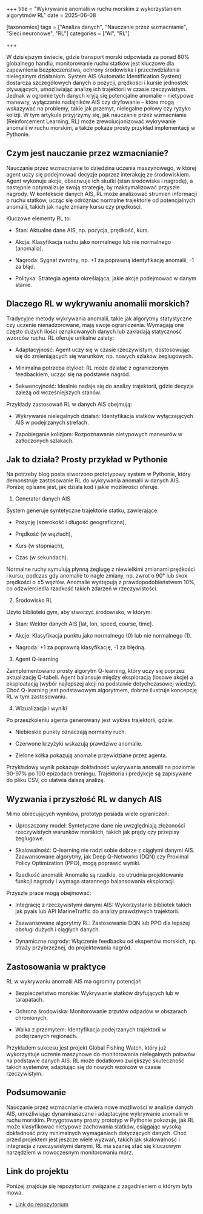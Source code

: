 +++
title = "Wykrywanie anomalii w ruchu morskim z wykorzystaniem algorytmów RL"
date = 2025-06-08

[taxonomies]
tags = ["Analiza danych", "Nauczanie przez wzmacnianie", "Sieci neuronowe", "RL"]
categories = ["AI", "RL"]

+++

W dzisiejszym świecie, gdzie transport morski odpowiada za ponad 80% globalnego handlu, monitorowanie ruchu statków jest kluczowe dla zapewnienia bezpieczeństwa, ochrony środowiska i przeciwdziałania nielegalnym działaniom. System AIS (Automatic Identification System) dostarcza szczegółowych danych o pozycji, prędkości i kursie jednostek pływających, umożliwiając analizę ich trajektorii w czasie rzeczywistym. Jednak w ogromie tych danych kryją się potencjalne anomalie – nietypowe manewry, wyłączanie nadajników AIS czy dryfowanie – które mogą wskazywać na problemy, takie jak przemyt, nielegalne połowy czy ryzyko kolizji. W tym artykule przyjrzymy się, jak nauczanie przez wzmacnianie (Reinforcement Learning, RL) może zrewolucjonizować wykrywanie anomalii w ruchu morskim, a także pokaże prosty przykład implementacji w Pythonie.



## Czym jest nauczanie przez wzmacnianie?


Nauczanie przez wzmacnianie to dziedzina uczenia maszynowego, w której agent uczy się podejmować decyzje poprzez interakcję ze środowiskiem. Agent wykonuje akcje, obserwuje ich skutki (stan środowiska i nagrodę), a następnie optymalizuje swoją strategię, by maksymalizować przyszłe nagrody. W kontekście danych AIS, RL może analizować strumień informacji o ruchu statków, ucząc się odróżniać normalne trajektorie od potencjalnych anomalii, takich jak nagłe zmiany kursu czy prędkości.

Kluczowe elementy RL to:

- Stan: Aktualne dane AIS, np. pozycja, prędkość, kurs.

- Akcja: Klasyfikacja ruchu jako normalnego lub nie normalnego (anomalia).

- Nagroda: Sygnał zwrotny, np. +1 za poprawną identyfikację anomalii, -1 za błąd.

- Polityka: Strategia agenta określająca, jakie akcje podejmować w danym stanie.



## Dlaczego RL w wykrywaniu anomalii morskich?


Tradycyjne metody wykrywania anomalii, takie jak algorytmy statystyczne czy uczenie nienadzorowane, mają swoje ograniczenia. Wymagają one często dużych ilości oznakowanych danych lub zakładają statyczność wzorców ruchu. RL oferuje unikalne zalety:

- Adaptacyjność: Agent uczy się w czasie rzeczywistym, dostosowując się do zmieniających się warunków, np. nowych szlaków żeglugowych.

- Minimalna potrzeba etykiet: RL może działać z ograniczonym feedbackiem, ucząc się na podstawie nagród.

- Sekwencyjność: Idealnie nadaje się do analizy trajektorii, gdzie decyzje zależą od wcześniejszych stanów.


Przykłady zastosowań RL w danych AIS obejmują:

- Wykrywanie nielegalnych działań: Identyfikacja statków wyłączających AIS w podejrzanych strefach.

- Zapobieganie kolizjom: Rozpoznawanie nietypowych manewrów w zatłoczonych szlakach.


## Jak to działa? Prosty przykład w Pythonie

Na potrzeby blog posta stworzono prototypowy system w Pythonie, który demonstruje zastosowanie RL do wykrywania anomalii w danych AIS. Poniżej opisane jest, jak działa kod i jakie możliwości oferuje.


1. Generator danych AIS

System generuje syntetyczne trajektorie statku, zawierające:

- Pozycję (szerokość i długość geograficzna),

- Prędkość (w węzłach),

- Kurs (w stopniach),

- Czas (w sekundach).


Normalne ruchy symulują płynną żeglugę z niewielkimi zmianami prędkości i kursu, podczas gdy anomalie to nagłe zmiany, np. zwrot o 90° lub skok prędkości o ±5 węzłów. Anomalie występują z prawdopodobieństwem 10%, co odzwierciedla rzadkość takich zdarzeń w rzeczywistości.


2. Środowisko RL

Użyto biblioteki gym, aby stworzyć środowisko, w którym:

- Stan: Wektor danych AIS [lat, lon, speed, course, time].

- Akcje: Klasyfikacja punktu jako normalnego (0) lub nie normalnego (1).

- Nagroda: +1 za poprawną klasyfikację, -1 za błędną.

3. Agent Q-learning

Zaimplementowano prosty algorytm Q-learning, który uczy się poprzez aktualizację Q-tabeli. Agent balansuje między eksploracją (losowe akcje) a eksploatacją (wybór najlepszej akcji na podstawie dotychczasowej wiedzy). Choć Q-learning jest podstawowym algorytmem, dobrze ilustruje koncepcję RL w tym zastosowaniu.


4. Wizualizacja i wyniki

Po przeszkoleniu agenta generowany jest wykres trajektorii, gdzie:

- Niebieskie punkty oznaczają normalny ruch.

- Czerwone krzyżyki wskazują prawdziwe anomalie.

- Zielone kółka pokazują anomalie przewidziane przez agenta.

Przykładowy wynik pokazuje dokładność wykrywania anomalii na poziomie 90-97% po 100 epizodach treningu. Trajektoria i predykcje są zapisywane do pliku CSV, co ułatwia dalszą analizę.


## Wyzwania i przyszłość RL w danych AIS

Mimo obiecujących wyników, prototyp posiada wiele ograniczeń:

- Uproszczony model: Syntetyczne dane nie uwzględniają złożoności rzeczywistych warunków morskich, takich jak prądy czy przepisy żeglugowe.

- Skalowalność: Q-learning nie radzi sobie dobrze z ciągłymi danymi AIS. Zaawansowane algorytmy, jak Deep Q-Networks (DQN) czy Proximal Policy Optimization (PPO), mogą poprawić wyniki.

- Rzadkość anomalii: Anomalie są rzadkie, co utrudnia projektowanie funkcji nagrody i wymaga starannego balansowania eksploracji.


Przyszłe prace mogą obejmować:

- Integrację z rzeczywistymi danymi AIS: Wykorzystanie bibliotek takich jak pyais lub API MarineTraffic do analizy prawdziwych trajektorii.

- Zaawansowane algorytmy RL: Zastosowanie DQN lub PPO dla lepszej obsługi dużych i ciągłych danych.

- Dynamiczne nagrody: Włączenie feedbacku od ekspertów morskich, np. straży przybrzeżnej, do projektowania nagród.


## Zastosowania w praktyce

RL w wykrywaniu anomalii AIS ma ogromny potencjał:

- Bezpieczeństwo morskie: Wykrywanie statków dryfujących lub w tarapatach.

- Ochrona środowiska: Monitorowanie zrzutów odpadów w obszarach chronionych.

- Walka z przemytem: Identyfikacja podejrzanych trajektorii w podejrzanych regionach.

Przykładem sukcesu jest projekt Global Fishing Watch, który już wykorzystuje uczenie maszynowe do monitorowania nielegalnych połowów na podstawie danych AIS. RL może dodatkowo zwiększyć skuteczność takich systemów, adaptując się do nowych wzorców w czasie rzeczywistym.

## Podsumowanie

Nauczanie przez wzmacnianie otwiera nowe możliwości w analizie danych AIS, umożliwiając dynaminaszczne i adaptacyjne wykrywanie anomalii w ruchu morskim. Przygotowany prosty prototyp w Pythonie pokazuje, jak RL może klasyfikować nietypowe zachowania statków, osiągając wysoką dokładność przy minimalnych wymaganiach dotyczących danych. Choć przed projektem jest jeszcze wiele wyzwań, takich jak skalowalność i integracja z rzeczywistymi danymi, RL ma szansę stać się kluczowym narzędziem w nowoczesnym monitorowaniu mórz.


## Link do projektu

Poniżej znajduje się repozytorium związane z zagadnieniem o którym była mowa.
-  [Link do repozytorium](https://github.com/BobakMariusz/reinforcement-learning)
